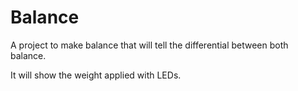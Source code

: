 # Balance

A project to make balance that will tell the differential between both balance.

It will show the weight applied with LEDs.
